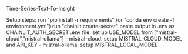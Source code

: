Time-Series-Text-To-Insight

Setup steps:
run "pip install -r requirements" (or "conda env create -f environment.yml")
run "chainlit create-secret"
paste output in .env as CHAINLIT_AUTH_SECRET
.env file: set up USE_MODEL from ["mistral-cloud","mistral-ollama"]
              - mistral-cloud: setup MISTRAL_CLOUD_MODEL and API_KEY
              - mistral-ollama: setup MISTRAL_LOCAL_MODEL